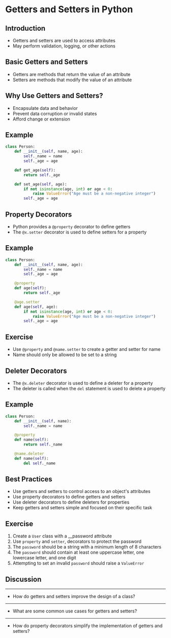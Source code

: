 Getters and Setters in Python
===========================

Introduction
------------

- Getters and setters are used to access attributes
- May perform validation, logging, or other actions

Basic Getters and Setters
-------------------------

- Getters are methods that return the value of an attribute
- Setters are methods that modify the value of an attribute

Why Use Getters and Setters?
---------------------------

- Encapsulate data and behavior
- Prevent data corruption or invalid states
- Afford change or extension

Example
-------

```python
class Person:
    def __init__(self, name, age):
        self._name = name
        self._age = age

    def get_age(self):
        return self._age

    def set_age(self, age):
        if not isinstance(age, int) or age < 0:
            raise ValueError("Age must be a non-negative integer")
        self._age = age
```

Property Decorators
-------------------

- Python provides a `@property` decorator to define getters
- The `@x.setter` decorator is used to define setters for a property

Example
-------

```python
class Person:
    def __init__(self, name, age):
        self._name = name
        self._age = age

    @property
    def age(self):
        return self._age

    @age.setter
    def age(self, age):
        if not isinstance(age, int) or age < 0:
            raise ValueError("Age must be a non-negative integer")
        self._age = age
```

Exercise
--------

- Use `@property` and `@name.setter` to create a getter and setter for name
- Name should only be allowed to be set to a string

Deleter Decorators
------------------

- The `@x.deleter` decorator is used to define a deleter for a property
- The deleter is called when the `del` statement is used to delete a property

Example
-------

```python
class Person:
    def __init__(self, name):
        self._name = name

    @property
    def name(self):
        return self._name

    @name.deleter
    def name(self):
        del self._name
```

Best Practices
--------------

- Use getters and setters to control access to an object's attributes
- Use property decorators to define getters and setters
- Use deleter decorators to define deleters for properties
- Keep getters and setters simple and focused on their specific task

Exercise
--------

1. Create a `User` class with a __password attribute
2. Use `property` and `setter`, decorators to protect the password
3. The `password` should be a string with a minimum length of 8 characters
4. The `password` should contain at least one uppercase letter, one lowercase letter, and one digit
5. Attempting to set an invalid `password` should raise a `ValueError`

Discussion
----------

---

- How do getters and setters improve the design of a class?

---

- What are some common use cases for getters and setters? 

---

- How do property decorators simplify the implementation of getters and setters?
